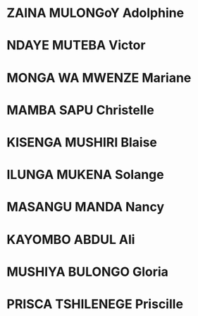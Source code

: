 # ZAINA MULONGoY Adolphine
# NDAYE MUTEBA Victor
# MONGA WA MWENZE Mariane
# MAMBA SAPU Christelle
# KISENGA MUSHIRI Blaise
# ILUNGA MUKENA Solange
# MASANGU MANDA Nancy
# KAYOMBO ABDUL Ali
# MUSHIYA BULONGO Gloria
# PRISCA TSHILENEGE Priscille